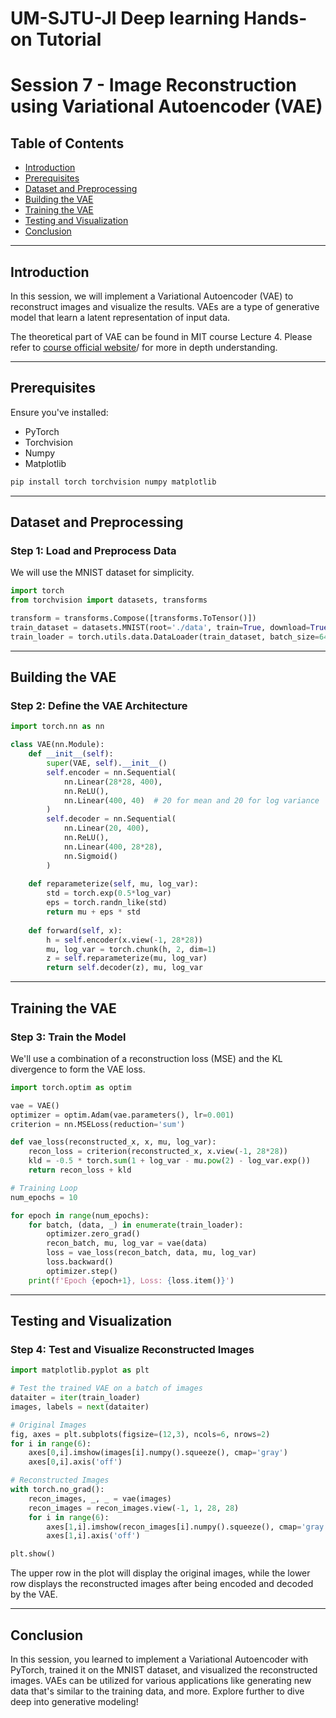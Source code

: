 # UM-SJTU-JI Deep learning Hands-on Tutorial 
# Session 7 - Image Reconstruction using Variational Autoencoder (VAE)

## Table of Contents

- [Introduction](#introduction)
- [Prerequisites](#prerequisites)
- [Dataset and Preprocessing](#dataset-and-preprocessing)
- [Building the VAE](#building-the-vae)
- [Training the VAE](#training-the-vae)
- [Testing and Visualization](#testing-and-visualization)
- [Conclusion](#conclusion)

---

## Introduction

In this session, we will implement a Variational Autoencoder (VAE) to reconstruct images and visualize the results. VAEs are a type of generative model that learn a latent representation of input data.

The theoretical part of VAE can be found in MIT course Lecture 4. Please refer to [course official website](http://introtodeeplearning.com/)/ for more in depth understanding.

---

## Prerequisites

Ensure you've installed:

- PyTorch
- Torchvision
- Numpy
- Matplotlib

```bash
pip install torch torchvision numpy matplotlib
```

---

## Dataset and Preprocessing

### Step 1: Load and Preprocess Data

We will use the MNIST dataset for simplicity. 

```python
import torch
from torchvision import datasets, transforms

transform = transforms.Compose([transforms.ToTensor()])
train_dataset = datasets.MNIST(root='./data', train=True, download=True, transform=transform)
train_loader = torch.utils.data.DataLoader(train_dataset, batch_size=64, shuffle=True)
```

---

## Building the VAE

### Step 2: Define the VAE Architecture

```python
import torch.nn as nn

class VAE(nn.Module):
    def __init__(self):
        super(VAE, self).__init__()
        self.encoder = nn.Sequential(
            nn.Linear(28*28, 400),
            nn.ReLU(),
            nn.Linear(400, 40)  # 20 for mean and 20 for log variance
        )
        self.decoder = nn.Sequential(
            nn.Linear(20, 400),
            nn.ReLU(),
            nn.Linear(400, 28*28),
            nn.Sigmoid()
        )
    
    def reparameterize(self, mu, log_var):
        std = torch.exp(0.5*log_var)
        eps = torch.randn_like(std)
        return mu + eps * std
    
    def forward(self, x):
        h = self.encoder(x.view(-1, 28*28))
        mu, log_var = torch.chunk(h, 2, dim=1)
        z = self.reparameterize(mu, log_var)
        return self.decoder(z), mu, log_var
```

---

## Training the VAE

### Step 3: Train the Model

We'll use a combination of a reconstruction loss (MSE) and the KL divergence to form the VAE loss.

```python
import torch.optim as optim

vae = VAE()
optimizer = optim.Adam(vae.parameters(), lr=0.001)
criterion = nn.MSELoss(reduction='sum')

def vae_loss(reconstructed_x, x, mu, log_var):
    recon_loss = criterion(reconstructed_x, x.view(-1, 28*28))
    kld = -0.5 * torch.sum(1 + log_var - mu.pow(2) - log_var.exp())
    return recon_loss + kld

# Training Loop
num_epochs = 10

for epoch in range(num_epochs):
    for batch, (data, _) in enumerate(train_loader):
        optimizer.zero_grad()
        recon_batch, mu, log_var = vae(data)
        loss = vae_loss(recon_batch, data, mu, log_var)
        loss.backward()
        optimizer.step()
    print(f'Epoch {epoch+1}, Loss: {loss.item()}')
```

---

## Testing and Visualization

### Step 4: Test and Visualize Reconstructed Images

```python
import matplotlib.pyplot as plt

# Test the trained VAE on a batch of images
dataiter = iter(train_loader)
images, labels = next(dataiter)

# Original Images
fig, axes = plt.subplots(figsize=(12,3), ncols=6, nrows=2)
for i in range(6):
    axes[0,i].imshow(images[i].numpy().squeeze(), cmap='gray')
    axes[0,i].axis('off')

# Reconstructed Images
with torch.no_grad():
    recon_images, _, _ = vae(images)
    recon_images = recon_images.view(-1, 1, 28, 28)
    for i in range(6):
        axes[1,i].imshow(recon_images[i].numpy().squeeze(), cmap='gray')
        axes[1,i].axis('off')

plt.show()
```

The upper row in the plot will display the original images, while the lower row displays the reconstructed images after being encoded and decoded by the VAE.

---

## Conclusion

In this session, you learned to implement a Variational Autoencoder with PyTorch, trained it on the MNIST dataset, and visualized the reconstructed images. VAEs can be utilized for various applications like generating new data that's similar to the training data, and more. Explore further to dive deep into generative modeling!
